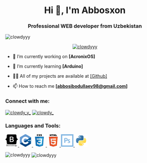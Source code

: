 <h1 align="center">Hi 👋, I'm Abbosxon</h1>
<h3 align="center">Professional WEB developer from Uzbekistan</h3>

<p align="left"> <img src="https://komarev.com/ghpvc/?username=clowdyyy&label=Profile%20views&color=0e75b6&style=flat" alt="clowdyyy" /> </p>

<p align="center"> <a href="https://github.com/ryo-ma/github-profile-trophy"><img src="https://github-profile-trophy.vercel.app/?username=clowdyyy" alt="clowdyyy" /></a> </p>

- 🔭 I’m currently working on **[AcronixOS]**

- 🌱 I’m currently learning **[Arduino]**

- 👨‍💻 All of my projects are available at [[Github]]([github.com/clowdyyy])

- 📫 How to reach me **[abbosibodullaev98@gmail.com]**

<h3 align="left">Connect with me:</h3>
<p align="left">
<a href="https://instagram.com/clowdy_y_" target="blank"><img align="center" src="https://raw.githubusercontent.com/rahuldkjain/github-profile-readme-generator/master/src/images/icons/Social/instagram.svg" alt="clowdy_y_" height="30" width="40" /></a>
<a href="https://www.youtube.com/channel/UCRnmg5AUVww2tQVuD2LrHcw" target="blank"><img align="center" src="https://raw.githubusercontent.com/rahuldkjain/github-profile-readme-generator/master/src/images/icons/Social/youtube.svg" alt="clowdy_" height="30" width="40" /></a>
</p>

<h3 align="left">Languages and Tools:</h3>
<p align="left"> <a href="https://getbootstrap.com" target="_blank" rel="noreferrer"> <img src="https://raw.githubusercontent.com/devicons/devicon/master/icons/bootstrap/bootstrap-plain-wordmark.svg" alt="bootstrap" width="40" height="40"/> </a> <a href="https://www.w3schools.com/cpp/" target="_blank" rel="noreferrer"> <img src="https://raw.githubusercontent.com/devicons/devicon/master/icons/cplusplus/cplusplus-original.svg" alt="cplusplus" width="40" height="40"/> </a> <a href="https://www.w3schools.com/css/" target="_blank" rel="noreferrer"> <img src="https://raw.githubusercontent.com/devicons/devicon/master/icons/css3/css3-original-wordmark.svg" alt="css3" width="40" height="40"/> </a>   <a href="https://www.w3.org/html/" target="_blank" rel="noreferrer"> <img src="https://raw.githubusercontent.com/devicons/devicon/master/icons/html5/html5-original-wordmark.svg" alt="html5" width="40" height="40"/> </a>  <a href="https://www.photoshop.com/en" target="_blank" rel="noreferrer"> <img src="https://raw.githubusercontent.com/devicons/devicon/master/icons/photoshop/photoshop-line.svg" alt="photoshop" width="40" height="40"/> </a>  <a href="https://www.python.org" target="_blank" rel="noreferrer"> <img src="https://raw.githubusercontent.com/devicons/devicon/master/icons/python/python-original.svg" alt="python" width="40" height="40"/> </a>  </p>

<p><img align="left" src="https://github-readme-stats.vercel.app/api/top-langs?username=clowdyyy&show_icons=true&locale=en&layout=compact" alt="clowdyyy" /></p>

<p>&nbsp;<img align="center" src="https://github-readme-stats.vercel.app/api?username=clowdyyy&show_icons=true&locale=en" alt="clowdyyy" /></p>
